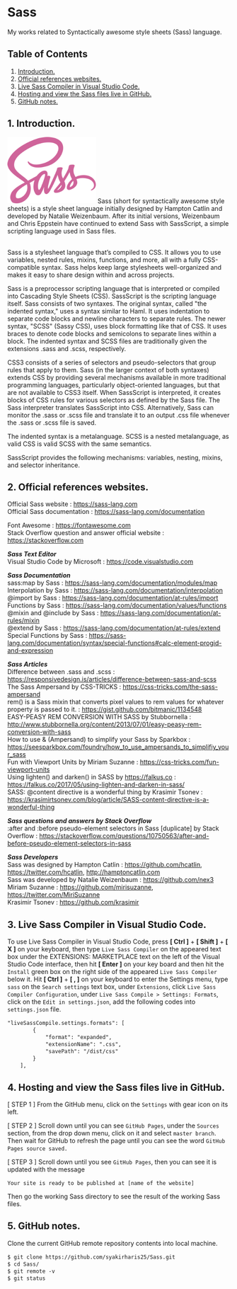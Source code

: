 # Sass
My works related to Syntactically awesome style sheets (Sass) language.

## Table of Contents
1. [Introduction.](#introduction)
2. [Official references websites.](#references)
3. [Live Sass Compiler in Visual Studio Code.](#livesass)
4. [Hosting and view the Sass files live in GitHub.](#livegithub)
5. [GitHub notes.](#github)

<a name="introduction"></a>
## 1. Introduction.
<img src="sass.svg" height="150"> 
Sass (short for syntactically awesome style sheets) is a style sheet language initially designed by Hampton Catlin and developed by Natalie Weizenbaum. After its initial versions, Weizenbaum and Chris Eppstein have continued to extend Sass with SassScript, a simple scripting language used in Sass files. <br /> <br />

Sass is a stylesheet language that’s compiled to CSS. It allows you to use variables, nested rules, mixins, functions, and more, all with a fully CSS-compatible syntax. Sass helps keep large stylesheets well-organized and makes it easy to share design within and across projects.  <br />

Sass is a preprocessor scripting language that is interpreted or compiled into Cascading Style Sheets (CSS). SassScript is the scripting language itself. Sass consists of two syntaxes. The original syntax, called "the indented syntax," uses a syntax similar to Haml. It uses indentation to separate code blocks and newline characters to separate rules. The newer syntax, "SCSS" (Sassy CSS), uses block formatting like that of CSS. It uses braces to denote code blocks and semicolons to separate lines within a block. The indented syntax and SCSS files are traditionally given the extensions .sass and .scss, respectively. <br />

CSS3 consists of a series of selectors and pseudo-selectors that group rules that apply to them. Sass (in the larger context of both syntaxes) extends CSS by providing several mechanisms available in more traditional programming languages, particularly object-oriented languages, but that are not available to CSS3 itself. When SassScript is interpreted, it creates blocks of CSS rules for various selectors as defined by the Sass file. The Sass interpreter translates SassScript into CSS. Alternatively, Sass can monitor the .sass or .scss file and translate it to an output .css file whenever the .sass or .scss file is saved. <br />

The indented syntax is a metalanguage. SCSS is a nested metalanguage, as valid CSS is valid SCSS with the same semantics. <br />

SassScript provides the following mechanisms: variables, nesting, mixins, and selector inheritance. <br />

<a name="references"></a>
## 2. Official references websites.
Official Sass website : https://sass-lang.com <br />
Official Sass documentation : https://sass-lang.com/documentation <br />

Font Awesome : https://fontawesome.com <br />
Stack Overflow question and answer official website : https://stackoverflow.com <br />

**_Sass Text Editor_** <br />
Visual Studio Code by Microsoft : https://code.visualstudio.com <br />

**_Sass Documentation_** <br />
sass:map by Sass : https://sass-lang.com/documentation/modules/map <br />
Interpolation by Sass : https://sass-lang.com/documentation/interpolation <br />
@import by Sass : https://sass-lang.com/documentation/at-rules/import <br />
Functions by Sass : https://sass-lang.com/documentation/values/functions <br />
@mixin and @include by Sass : https://sass-lang.com/documentation/at-rules/mixin <br />
@extend by Sass : https://sass-lang.com/documentation/at-rules/extend <br />
Special Functions by Sass : https://sass-lang.com/documentation/syntax/special-functions#calc-element-progid-and-expression <br />

**_Sass Articles_** <br />
Difference between .sass and .scss : https://responsivedesign.is/articles/difference-between-sass-and-scss <br />
The Sass Ampersand by CSS-TRICKS : https://css-tricks.com/the-sass-ampersand <br />
rem() is a Sass mixin that converts pixel values to rem values for whatever property is passed to it. : https://gist.github.com/bitmanic/1134548 <br />
EASY-PEASY REM CONVERSION WITH SASS by Stubbornella : http://www.stubbornella.org/content/2013/07/01/easy-peasy-rem-conversion-with-sass <br />
How to use & (Ampersand) to simplify your Sass by Sparkbox : https://seesparkbox.com/foundry/how_to_use_ampersands_to_simplifiy_your_sass <br />
Fun with Viewport Units by Miriam Suzanne : https://css-tricks.com/fun-viewport-units <br />
Using lighten() and darken() in SASS by https://falkus.co : https://falkus.co/2017/05/using-lighten-and-darken-in-sass/ <br />
SASS: @content directive is a wonderful thing by Krasimir Tsonev : https://krasimirtsonev.com/blog/article/SASS-content-directive-is-a-wonderful-thing <br />

**_Sass questions and answers by Stack Overflow_** <br />
:after and :before pseudo-element selectors in Sass [duplicate] by Stack Overflow : https://stackoverflow.com/questions/10750563/after-and-before-pseudo-element-selectors-in-sass <br />

**_Sass Developers_** <br />
Sass was designed by Hampton Catlin : https://github.com/hcatlin, https://twitter.com/hcatlin, http://hamptoncatlin.com <br />
Sass was developed by Natalie Weizenbaum : https://github.com/nex3 <br />
Miriam Suzanne : https://github.com/mirisuzanne, https://twitter.com/MiriSuzanne <br />
Krasimir Tsonev : https://github.com/krasimir <br />

<a name="livesass"></a>
## 3. Live Sass Compiler in Visual Studio Code.
To use Live Sass Compiler in Visual Studio Code, press **[ Ctrl ]** + **[ Shift ]** + **[ X ]** on your keyboard, then type `Live Sass Compiler` on the appeared text box under the EXTENSIONS: MARKETPLACE text on the left of the Visual Studio Code interface, then hit **[ Enter ]** on your key board and then hit the `Install` green box on the right side of the appeared `Live Sass Compiler` below it. Hit **[ Ctrl ]** + **[ , ]** on your keyboard to enter the Settings menu, type `sass` on the `Search settings` text box, under `Extensions`, click `Live Sass Compiler Configuration`, under `Live Sass Compile > Settings: Formats`, click on the `Edit in settings.json`, add the following codes into `settings.json` file.

```
"liveSassCompile.settings.formats": [
        {
            "format": "expanded",
            "extensionName": ".css",
            "savePath": "/dist/css"
        }
    ],
```

<a name="livegithub"></a>
## 4. Hosting and view the Sass files live in GitHub.
[ STEP 1 ]
From the GitHub menu, click on the `Settings` with gear icon on its left.

[ STEP 2 ]
Scroll down until you can see `GitHub Pages`, under the `Sources` section, from the drop down menu, click on it and select `master branch`. Then wait for GitHub to refresh the page until you can see the word `GitHub Pages source saved.`

[ STEP 3 ]
Scroll down until you see `GitHub Pages`, then you can see it is updated with the message

```
Your site is ready to be published at [name of the website]
```

Then go the working Sass directory to see the result of the working Sass files.

<a name="github"></a>
## 5. GitHub notes.
Clone the current GitHub remote repository contents into local machine.
```
$ git clone https://github.com/syakirharis25/Sass.git
$ cd Sass/
$ git remote -v
$ git status
```
